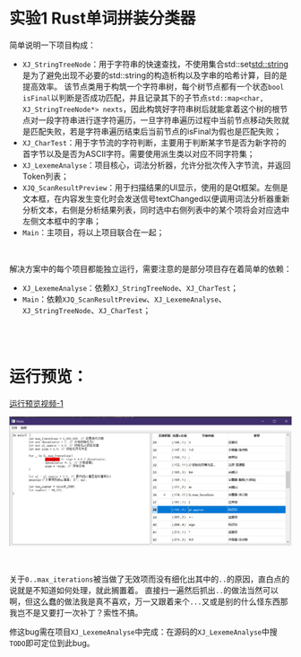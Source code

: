 

# 实验1 Rust单词拼装分类器

简单说明一下项目构成：
- ``XJ_StringTreeNode``：用于字符串的快速查找，不使用集合std::set<std::string>是为了避免出现不必要的std::string的构造析构以及字串的哈希计算，目的是提高效率。
该节点类用于构筑一个字符串树，每个树节点都有一个状态``bool isFinal``以判断是否成功匹配，并且记录其下的子节点``std::map<char, XJ_StringTreeNode*> nexts``，因此构筑好字符串树后就能拿着这个树的根节点对一段字符串进行逐字符遍历，一旦字符串遍历过程中当前节点移动失败就是匹配失败，若是字符串遍历结束后当前节点的isFinal为假也是匹配失败；
- ``XJ_CharTest``：用于字节流的字符判断，主要用于判断某字节是否为新字符的首字节以及是否为ASCII字符。需要使用派生类以对应不同字符集；
- ``XJ_LexemeAnalyse``：项目核心，词法分析器，允许分批次传入字节流，并返回Token列表；
- ``XJQ_ScanResultPreview``：用于扫描结果的UI显示，使用的是Qt框架。左侧是文本框，在内容发生变化时会发送信号textChanged以便调用词法分析器重新分析文本，右侧是分析结果列表，同时选中右侧列表中的某个项将会对应选中左侧文本框中的字串； 
- ``Main``：主项目，将以上项目联合在一起；

<br>


解决方案中的每个项目都能独立运行，需要注意的是部分项目存在着简单的依赖：
- ``XJ_LexemeAnalyse``：依赖``XJ_StringTreeNode``、``XJ_CharTest``；
- ``Main``：依赖``XJQ_ScanResultPreview``、``XJ_LexemeAnalyse``、``XJ_StringTreeNode``、``XJ_CharTest``；

<br>
<br>

# 运行预览：

[运行预览视频-1](./运行预览视频-1.mp4)

![运行预览图-1](./运行预览图-1.png)


<br>

关于``0..max_iterations``被当做了无效项而没有细化出其中的``..``的原因，直白点的说就是不知道如何处理，就此搁置着。
直接扫一遍然后抓出``..``的做法当然可以啊，但这么蠢的做法我是真不喜欢，万一又跟着来个``...``又或是别的什么怪东西那我岂不是又要打一次补丁？索性不搞。

修这bug需在项目``XJ_LexemeAnalyse``中完成：在源码的``XJ_LexemeAnalyse``中搜``TODO``即可定位到此bug。




